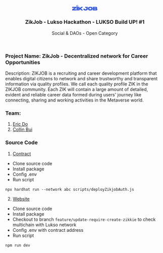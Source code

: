 <div align="center">
  <a href="https://zikjob.com">
    <img src="./images/logo.svg" alt="Logo" width="80">
  </a>

  <h3 align="center">ZikJob - Lukso Hackathon - LUKSO Build UP! #1</h3>
  <p align="center">
    Social & DAOs - Open Category
  </p>
</div>
<br />

### Project Name: ZikJob - Decentralized network for Career Opportunities

Description: ZIKJOB is a recruiting and career development platform that enables digital citizens to network and share trustworthy and transparent information via quality profiles. We call each quality profile ZIK in the ZIKJOB community. Each ZIK will contain a large amount of detailed, evident and reliable career data formed during users' journey like connecting, sharing and working activities in the Metaverse world.

### Team:

1. [Eric Do](https://t.me/ericzjs)
2. [Collin Bui](https://t.me/Collinbxx)

### Source Code

1. [Contract](https://github.com/zikjob-labs/contracts)

- Clone source code
- Install package
- Config .env
- Run script
```
npx hardhat run --network abc scripts/deployZikjobAuth.js
```

2. [Website](https://github.com/zikjob-labs/website)

- Clone source code
- Install package
- Checkout to branch `feature/update-require-create-zikkie` to check multichain with Lukso network
- Config .env with contract address
- Run script
```
npm run dev
```
